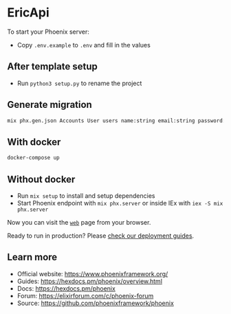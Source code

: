 # EricApi

To start your Phoenix server:

- Copy `.env.example` to `.env` and fill in the values

## After template setup

- Run `python3 setup.py` to rename the project

## Generate migration

```sh
mix phx.gen.json Accounts User users name:string email:string password:string
```

## With docker

```sh
docker-compose up
```

## Without docker

- Run `mix setup` to install and setup dependencies
- Start Phoenix endpoint with `mix phx.server` or inside IEx with `iex -S mix phx.server`

Now you can visit the [`web`](http://localhost:4000/) page from your browser.

Ready to run in production? Please [check our deployment guides](https://hexdocs.pm/phoenix/deployment.html).

## Learn more

- Official website: <https://www.phoenixframework.org/>
- Guides: <https://hexdocs.pm/phoenix/overview.html>
- Docs: <https://hexdocs.pm/phoenix>
- Forum: <https://elixirforum.com/c/phoenix-forum>
- Source: <https://github.com/phoenixframework/phoenix>
